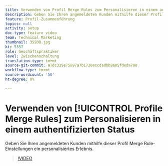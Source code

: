 ```yaml
---
title: Verwenden von Profil Merge Rules zum Personalisieren in einem authentifizierten Status
description: Geben Sie Ihren angemeldeten Kunden mithilfe dieser Profil Merge Rule-Einstellungen ein personalisiertes Erlebnis.
feature: Profil-Zusammenführung
topics: null
activity: setup
doc-type: feature video
team: Technical Marketing
thumbnail: 35938.jpg
kt: 5357
role: Geschäftspraktiker
level: Zwischenschaltung
translation-type: tm+mt
source-git-commit: a7dc335e75697a7b1720eccdadbb9605fdeda798
workflow-type: tm+mt
source-wordcount: '50'
ht-degree: 0%

---
```



# Verwenden von [!UICONTROL Profile Merge Rules] zum Personalisieren in einem authentifizierten Status

Geben Sie Ihren angemeldeten Kunden mithilfe dieser Profil Merge Rule-Einstellungen ein personalisiertes Erlebnis.

>[!VIDEO](https://video.tv.adobe.com/v/35938/?quality=12&learn=on)
